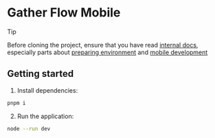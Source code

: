 # Gather Flow Mobile

> [!TIP]
> Before cloning the project, ensure that you have read [internal docs](https://github.com/GatherFlow/docs), especially parts about [preparing environment](https://github.com/GatherFlow/docs/blob/main/docs/3-prepare-your-environment.md) and [mobile development](https://github.com/GatherFlow/docs/blob/main/docs/4-mobile-development.md)

## Getting started

1. Install dependencies:

```sh
pnpm i
```

2. Run the application:

```sh
node --run dev
```
